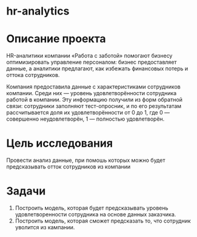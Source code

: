 # hr-analytics


# Описание проекта

HR-аналитики компании «Работа с заботой» помогают бизнесу оптимизировать управление персоналом: бизнес предоставляет данные, а аналитики предлагают, как избежать финансовых потерь и оттока сотрудников.

Компания предоставила данные с характеристиками сотрудников компании. Среди них — уровень удовлетворённости сотрудника работой в компании. Эту информацию получили из форм обратной связи: сотрудники заполняют тест-опросник, и по его результатам рассчитывается доля их удовлетворённости от 0 до 1, где 0 — совершенно неудовлетворён, 1 — полностью удовлетворён.


# Цель исследования

Провести анализ данные, при помошь которых можно будет предсказывать отток сотрудников из компании

# Задачи

1. Построить модель, которая будет предсказывать уровень удовлетворенности сотрудника на основе данных заказчика.
2. Построить модель, которая сможет предсказать то, что сотрудник уволится из кампании.

